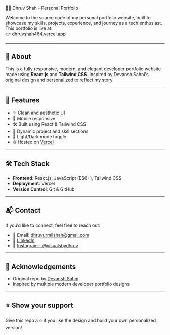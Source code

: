 🧑‍💻 Dhruv Shah - Personal Portfolio

Welcome to the source code of my personal portfolio website, built to showcase my skills, projects, experience, and journey as a tech enthusiast. This portfolio is live at:  
👉 [dhruvshah464.vercel.app]((https://my-portfolio-xi-nine-46.vercel.app))

---

## 🔗 About

This is a fully responsive, modern, and elegant developer portfolio website made using **React.js** and **Tailwind CSS**. Inspired by Devansh Sahni's original design and personalized to reflect my story.

---

## 🚀 Features

- ✨ Clean and aesthetic UI
- 📱 Mobile responsive
- 🛠️ Built using React & Tailwind CSS
- 📂 Dynamic project and skill sections
- 🌙 Light/Dark mode toggle
- 🌐 Hosted on [Vercel](https://vercel.com)

---

## 🛠️ Tech Stack

- **Frontend**: React.js, JavaScript (ES6+), Tailwind CSS
- **Deployment**: Vercel
- **Version Control**: Git & GitHub

---


## 📬 Contact

If you’d like to connect, feel free to reach out:

* 📧 Email: [dhruvurmilshah@gmail.com](mailto:dhruvurmilshah@gmail.com)
* 💼 [LinkedIn](https://linkedin.com/in/shah-dhruv-)
* 📸 [Instagram - @visualsbydhruv](https://instagram.com/visualsbydhruv)

---

## 📝 Acknowledgements

* Original repo by [Devansh Sahni](https://github.com/DevanshSahni/Portfolio)
* Inspired by multiple modern developer portfolio designs

---

## ⭐️ Show your support

Give this repo a ⭐️ if you like the design and build your own personalized version!
